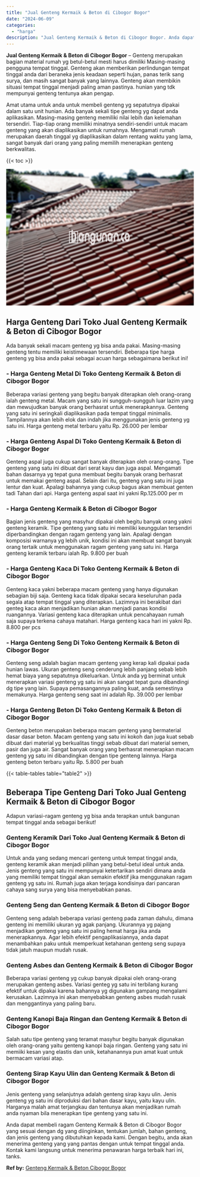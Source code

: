 ```yaml
---
title: "Jual Genteng Kermaik & Beton di Cibogor Bogor"
date: "2024-06-09"
categories: 
  - "harga"
description: "Jual Genteng Kermaik & Beton di Cibogor Bogor. Anda dapat membeli ragam Genteng Kermaik & Beton di Cibogor Bogor yang sesuai dengan dg yang diinginkan, tentu..."
---
```


**Jual Genteng Kermaik & Beton di Cibogor Bogor** – Genteng merupakan bagian material rumah yg betul-betul mesti harus dimiliki Masing-masing pengguna tempat tinggal. Genteng akan memberikan perlindungan tempat tinggal anda dari beraneka jenis keadaan seperti hujan, panas terik sang surya, dan masih sangat banyak yang lainnya. Genteng akan membikin situasi tempat tinggal menjadi paling aman pastinya. hunian yang tdk mempunyai genteng tentunya akan pengap.

Amat utama untuk anda untuk membeli genteng yg sepatutnya dipakai dalam satu unit hunian. Ada banyak sekali tipe genteng yg dapat anda aplikasikan. Masing-masing genteng memiliki nilai lebih dan kelemahan tersendiri. Tiap-tiap orang memiliki minatnya sendiri-sendiri untuk macam genteng yang akan diaplikasikan untuk rumahnya. Mengamati rumah merupakan daerah tinggal yg diaplikasikan dalam rentang waktu yang lama, sangat banyak dari orang yang paling memilih menerapkan genteng berkwalitas.

{{< toc >}}

![Jual Genteng Kermaik & Beton di Cibogor Bogor](/images/genteng-minimalis-murah09.png)

## Harga Genteng Dari Toko Jual Genteng Kermaik & Beton di Cibogor Bogor

Ada banyak sekali macam genteng yg bisa anda pakai. Masing-masing genteng tentu memiliki keistimewaan tersendiri. Beberapa tipe harga genteng yg bisa anda pakai sebagai acuan harga sebagaimana berikut ini!

### \- Harga Genteng Metal Di Toko Genteng Kermaik & Beton di Cibogor Bogor

Beberapa variasi genteng yang begitu banyak diterapkan oleh orang-orang ialah genteng metal. Macam yang satu ini sungguh-sungguh luar lazim yang dan mewujudkan banyak orang berhasrat untuk menerapkannya. Genteng yang satu ini seringkali diaplikasikan pada tempat tinggal minimalis. Tampilannya akan lebih elok dan indah jika menggunakan jenis genteng yg satu ini. Harga genteng metal terbaru yaitu Rp. 26.000 per lembar

### \- Harga Genteng Aspal Di Toko Genteng Kermaik & Beton di Cibogor Bogor

Genteng aspal juga cukup sangat banyak diterapkan oleh orang-orang. Tipe genteng yang satu ini dibuat dari serat kayu dan juga aspal. Mengamati bahan dasarnya yg tepat guna membuat begitu banyak orang berhasrat untuk memakai genteng aspal. Selain dari itu, genteng yang satu ini juga lentur dan kuat. Apalagi bahannya yang cukup bagus akan membuat genten tadi Tahan dari api. Harga genteng aspal saat ini yakni Rp.125.000 per m

### \- Harga Genteng Kermaik & Beton di Cibogor Bogor

Bagian jenis genteng yang masyhur dipakai oleh begitu banyak orang yakni genteng keramik. Tipe genteng yang satu ini memiliki keunggulan tersendiri diperbandingkan dengan ragam genteng yang lain. Apalagi dengan komposisi warnanya yg lebih unik, kondisi ini akan membuat sangat banyak orang tertaik untuk menggunakan ragam genteng yang satu ini. Harga genteng keramik terbaru ialah Rp. 9.800 per buah

### \- Harga Genteng Kaca Di Toko Genteng Kermaik & Beton di Cibogor Bogor

Genteng kaca yakni beberapa macam genteng yang hanya digunakan sebagian biji saja. Genteng kaca tidak dipakai secara keseluruhan pada segala atap tempat tinggal yang diterapkan. Lazimnya ini berakibat dari genteg kaca akan menjadikan hunian akan menjadi panas kondisi ruangannya. Variasi genteng kaca diterapkan untuk pencahayaan rumah saja supaya terkena cahaya matahari. Harga genteng kaca hari ini yakni Rp. 8.800 per pcs

### \- Harga Genteng Seng Di Toko Genteng Kermaik & Beton di Cibogor Bogor

Genteng seng adalah bagian macam genteng yang kerap kali dipakai pada hunian lawas. Ukuran genteng seng cenderung lebih panjang sebab lebih hemat biaya yang sepatutnya dikeluarkan. Untuk anda yg berminat untuk menerapkan variasi genteng yg satu ini akan sangat tepat guna dibandingi dg tipe yang lain. Supaya pemasangannya paling kuat, anda semestinya memakunya. Harga genteng seng saat ini adalah Rp. 39.000 per lembar

### \- Harga Genteng Beton Di Toko Genteng Kermaik & Beton di Cibogor Bogor

Genteng beton merupakan beberapa macam genteng yang bermaterial dasar dasar beton. Macam genteng yang satu ini kokoh dan juga kuat sebab dibuat dari material yg berkualitas tinggi sebab dibuat dari material semen, pasir dan juga air. Sangat banyak orang yang berhasrat menerapkan macam genteng yg satu ini dibandingkan dengan tipe genteng lainnya. Harga genteng beton terbaru yaitu Rp. 5.800 per buah

{{< table-tables table="table2" >}}

## Beberapa Tipe Genteng Dari Toko Jual Genteng Kermaik & Beton di Cibogor Bogor

Adapun variasi-ragam genteng yg bisa anda terapkan untuk bangunan tempat tinggal anda sebagai berikut!

### Genteng Keramik Dari Toko Jual Genteng Kermaik & Beton di Cibogor Bogor

Untuk anda yang sedang mencari genteng untuk tempat tinggal anda, genteng keramik akan menjadi pilihan yang betul-betul ideal untuk anda. Jenis genteng yang satu ini mempunyai ketertarikan sendiri dimana anda yang memiliki tempat tinggal akan semakin efektif jika menggunakan ragam genteng yg satu ini. Rumah juga akan terjaga kondisinya dari pancaran cahaya sang surya yang bisa menyebabkan panas.

### Genteng Seng dan Genteng Kermaik & Beton di Cibogor Bogor

Genteng seng adalah beberapa variasi genteng pada zaman dahulu, dimana genteng ini memiliki ukuran yg agak panjang. Ukurannya yg pajang menjadikan genteng yang satu ini paling hemat harga jika anda menerapkannya. Agar lebih efektif pengaplikasiannya, anda dapat menambahkan paku untuk memperkuat ketahanan genteng seng supaya tidak jatuh maupun mudah rusak.

### Genteng Asbes dan Genteng Kermaik & Beton di Cibogor Bogor

Beberapa variasi genteng yg cukup banyak dipakai oleh orang-orang merupakan genteng asbes. Variasi genteg yg satu ini terbilang kurang efektif untuk dipakai karena bahannya yg digunakan gampang mengalami kerusakan. Lazimnya ini akan menyebabkan genteng asbes mudah rusak dan menggantinya yang paling baru.

### Genteng Kanopi Baja Ringan dan Genteng Kermaik & Beton di Cibogor Bogor

Salah satu tipe genteng yang teramat masyhur begitu banyak digunakan oleh orang-orang yaitu genteng kanopi baja ringan. Genteng yang satu ini memiiki kesan yang elastis dan unik, ketahanannya pun amat kuat untuk bermacam variasi atap.

### Genteng Sirap Kayu Ulin dan Genteng Kermaik & Beton di Cibogor Bogor

Jenis genteng yang selanjutnya adalah genteng sirap kayu ulin. Jenis genteng yg satu ini diproduksi dari bahan dasar kayu, yaitu kayu ulin. Harganya malah amat terjangkau dan tentunya akan menjadikan rumah anda nyaman bila menerapkan tipe genteng yang satu ini.

Anda dapat membeli ragam Genteng Kermaik & Beton di Cibogor Bogor yang sesuai dengan dg yang diinginkan, tentukan jumlah, bahan genteng, dan jenis genteng yang dibutuhkan kepada kami. Dengan begitu, anda akan menerima genteng yang yang pantas dengan untuk tempat tinggal anda. Kontak kami langsung untuk menerima penawaran harga terbaik hari ini, tanks.

**Ref by:**  [Genteng Kermaik & Beton  Cibogor Bogor](https://id.wikipedia.org/wiki/Genteng)
